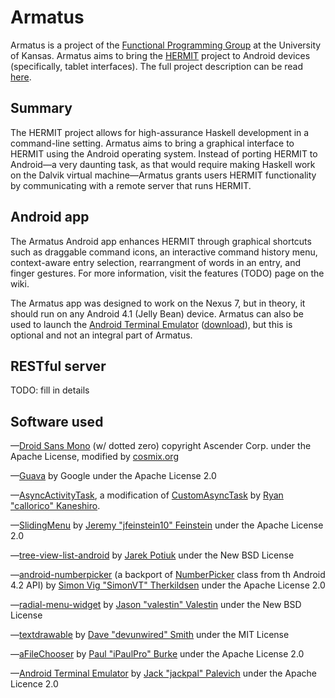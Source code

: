 Armatus
=====

Armatus is a project of the <a href="http://www.ittc.ku.edu/csdl/fpg/index.html">Functional Programming Group</a> at the University of Kansas. Armatus aims to bring the <a href="http://www.ittc.ku.edu/csdl/fpg/software/hermit.html">HERMIT</a> project to Android devices (specifically, tablet interfaces). The full project description can be read <a href="http://www.ittc.ku.edu/view_project.phtml?id=438">here</a>.

Summary
-----
The HERMIT project allows for high-assurance Haskell development in a command-line setting. Armatus aims to bring a graphical interface to HERMIT using the Android operating system. Instead of porting HERMIT to Android—a very daunting task, as that would require making Haskell work on the Dalvik virtual machine—Armatus grants users HERMIT functionality by communicating with a remote server that runs HERMIT.

Android app
-----
The Armatus Android app enhances HERMIT through graphical shortcuts such as draggable command icons, an interactive command history menu, context-aware entry selection, rearrangment of words in an entry, and finger gestures. For more information, visit the features (TODO) page on the wiki.

The Armatus app was designed to work on the Nexus 7, but in theory, it should run on any Android 4.1 (Jelly Bean) device. Armatus can also be used to launch the <a href="https://github.com/jackpal/Android-Terminal-Emulator">Android Terminal Emulator</a> (<a href="https://play.google.com/store/apps/details?id=jackpal.androidterm">download</a>), but this is optional and not an integral part of Armatus. 

RESTful server
-----
TODO: fill in details

Software used
-----
—<a href="http://www.cosmix.org/software/">Droid Sans Mono</a> (w/ dotted zero) copyright Ascender Corp. under the Apache License, modified by <a href="http://www.cosmix.org">cosmix.org</a>

—<a href="http://code.google.com/p/guava-libraries/">Guava</a> by Google under the Apache License 2.0

—<a href="https://github.com/RyanGlScott/AsyncActivityTask">AsyncActivityTask</a>, a modification of <a href="https://github.com/callorico/CustomAsyncTask">CustomAsyncTask</a> by <a href="https://github.com/callorico">Ryan "callorico" Kaneshiro</a>.

—<a href="https://github.com/jfeinstein10/SlidingMenu">SlidingMenu</a> by <a href="https://github.com/jfeinstein10">Jeremy "jfeinstein10" Feinstein</a> under the Apache License 2.0

—<a href="http://code.google.com/p/tree-view-list-android/">tree-view-list-android</a> by <a href="http://code.google.com/u/109485687940011053436/">Jarek Potiuk</a> under the New BSD License

—<a href="https://github.com/SimonVT/android-numberpicker">android-numberpicker</a> (a backport of <a href="http://developer.android.com/reference/android/widget/NumberPicker.html">NumberPicker</a> class from th Android 4.2 API) by <a href="https://github.com/SimonVT">Simon Vig "SimonVT" Therkildsen</a> under the Apache License 2.0

—<a href="http://code.google.com/p/radial-menu-widget/">radial-menu-widget</a> by <a href="http://code.google.com/u/102658065252479412870/">Jason "valestin" Valestin</a> under the New BSD License

—<a href="https://github.com/devunwired/textdrawable">textdrawable</a> by <a href="https://github.com/devunwired">Dave "devunwired" Smith</a> under the MIT License

—<a href="https://github.com/iPaulPro/aFileChooser">aFileChooser</a> by <a href="https://github.com/iPaulPro">Paul "iPaulPro" Burke</a> under the Apache License 2.0

—<a href="https://github.com/jackpal/Android-Terminal-Emulator">Android Terminal Emulator</a> by <a href="https://github.com/jackpal">Jack "jackpal" Palevich</a> under the Apache Licence 2.0
